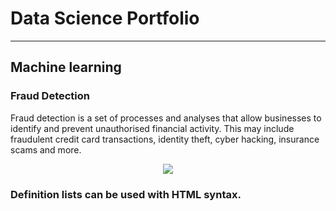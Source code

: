 # Data Science Portfolio

---

## Machine learning

### Fraud Detection

Fraud detection is a set of processes and analyses that allow businesses to identify and prevent unauthorised financial activity. This may include fraudulent credit card transactions, identity theft, cyber hacking, insurance scams and more.


<center><img src="[/assets/img/fraud.jpeg](/assets/img/fraud.jpeg)"/></center>



### Definition lists can be used with HTML syntax.

